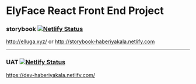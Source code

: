 # ElyFace React Front End Project 


### storybook [![Netlify Status](https://api.netlify.com/api/v1/badges/8f86544f-ff3d-4567-b528-ce630e433e46/deploy-status)](https://app.netlify.com/sites/storybook-haberiyakala/deploys)
http://elluga.xyz/ or  http://storybook-haberiyakala.netlify.com

----

### UAT [![Netlify Status](https://api.netlify.com/api/v1/badges/b634559b-cc92-497f-a69a-da9866d17059/deploy-status)](https://app.netlify.com/sites/dev-haberiyakala/deploys)
https://dev-haberiyakala.netlify.com/
